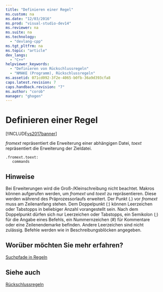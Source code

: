 ```yaml
---
title: "Definieren einer Regel"
ms.custom: na
ms.date: "12/03/2016"
ms.prod: "visual-studio-dev14"
ms.reviewer: na
ms.suite: na
ms.technology: 
  - "devlang-cpp"
ms.tgt_pltfrm: na
ms.topic: "article"
dev_langs: 
  - "C++"
helpviewer_keywords: 
  - "Definieren von Rückschlussregeln"
  - "NMAKE (Programm), Rückschlussregeln"
ms.assetid: 071cd092-3f2e-4065-b0fb-36a9d393cfa8
caps.latest.revision: 7
caps.handback.revision: "7"
ms.author: "corob"
manager: "ghogen"
---
```

# Definieren einer Regel
[!INCLUDE[vs2017banner](../assembler/inline/includes/vs2017banner.md)]

*fromext* repräsentiert die Erweiterung einer abhängigen Datei, *toext* repräsentiert die Erweiterung der Zieldatei.  
  
```  
.fromext.toext:  
   commands  
```  
  
## Hinweise  
 Bei Erweiterungen wird die Groß\-\/Kleinschreibung nicht beachtet.  Makros können aufgerufen werden, um *fromext* und *toext* zu repräsentieren. Diese werden während des Präprozessorlaufs erweitert.  Der Punkt \(.\) vor *fromext* muss am Zeilenanfang stehen.  Dem Doppelpunkt \(:\) können Leerzeichen oder Tabstopps in beliebiger Anzahl vorangestellt sein.  Nach dem Doppelpunkt dürfen sich nur Leerzeichen oder Tabstopps, ein Semikolon \(;\) für die Angabe eines Befehls, ein Nummernzeichen \(\#\) für Kommentare oder eine Zeilenendemarke befinden.  Andere Leerzeichen sind nicht zulässig.  Befehle werden wie in Beschreibungsblöcken angegeben.  
  
## Worüber möchten Sie mehr erfahren?  
 [Suchpfade in Regeln](../build/search-paths-in-rules.md)  
  
## Siehe auch  
 [Rückschlussregeln](../build/inference-rules.md)
